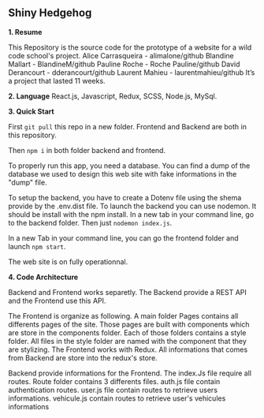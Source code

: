 ## Shiny Hedgehog

**1. Resume**

This Repository is the source code for the prototype of a website for a wild code school's project.
Alice Carrasqueira - alimalone/github
Blandine Mallart - BlandineM/github
Pauline Roche - Roche Pauline/github
David Derancourt - dderancourt/github
Laurent Mahieu - laurentmahieu/github
It’s a project that lasted 11 weeks.

**2. Language**
React.js, Javascript, Redux, SCSS, Node.js, MySql.

**3. Quick Start**

First `git pull` this repo in a new folder. Frontend and Backend are both in this repository.

Then `npm i` in both folder backend and frontend.

To properly run this app, you need a database. You can find a dump of the database we used to design this web site
with fake informations in the "dump" file.

To setup the backend, you have to create a Dotenv file using the shema provide by the .env.dist file.
To launch the backend you can use nodemon. It should be install with the npm install. In a new tab in your command line,
go to the backend folder. Then just `nodemon index.js`.

In a new Tab in your command line, you can go the frontend folder and launch `npm start`.

The web site is on fully operationnal.

**4. Code Architecture**

Backend and Frontend works separetly. The Backend provide a REST API and the Frontend use this API.

The Frontend is organize as following. A main folder Pages contains all differents pages of the site. Those pages are built
with components which are store in the components folder. Each of those folders contains a style folder. All files in the
style folder are named with the component that they are stylizing.
The Frontend works with Redux. All informations that comes from Backend are store into the redux's store.

Backend provide informations for the Frontend. The index.Js file require all routes. Route folder contains 3 differents files.
auth.js file contain authentication routes. user.js file contain routes to retrieve users informations. vehicule.js contain
routes to retrieve user's vehicules informations
